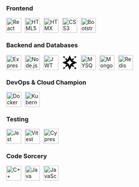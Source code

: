 ### Frontend
<div style="display: flex; flex-direction: row; align-items: center;">
  <img src="https://skillicons.dev/icons?i=react" alt="React" width="40" height="40" style="margin-right: 10px;" />
  <img src="https://skillicons.dev/icons?i=html" alt="HTML5" width="40" height="40" style="margin-right: 10px;" />
  <img src="https://skillicons.dev/icons?i=htmx" alt="HTMX" width="40" height="40" style="margin-right: 10px;" />
  <img src="https://skillicons.dev/icons?i=css" alt="CSS3" width="40" height="40" style="margin-right: 10px;" />
  <img src="https://skillicons.dev/icons?i=bootstrap" alt="Bootstrap" width="40" height="40" style="margin-right: 10px;" />
</div>

### Backend and Databases
<div style="display: flex; flex-direction: row; align-items: center;">
  <img src="https://skillicons.dev/icons?i=express" alt="Express.js" width="40" height="40" style="margin-right: 10px;" />
  <img src="https://skillicons.dev/icons?i=nodejs" alt="Node.js" width="40" height="40" style="margin-right: 10px;" />
   <img src="https://user-images.githubusercontent.com/5418178/177059352-fe91dcd5-e17b-4103-88ae-70d6d396cf85.png" alt="JWT" width="40" height="40" style="margin-right: 10px;" />
   <img src="data:image/png;base64,iVBORw0KGgoAAAANSUhEUgAAACAAAAAgCAAAAABWESUoAAAA7UlEQVR4AYWTIWzEMAxFH+ewaGh0bHAcjIyDKXS0pBwVlxzXoWNHyst1XOXSQGiRyT/JMqh1wI/F+Um+Yxtl9l0ZlGntVbC3VQo6dCkYubsAuCqYYFIwAi74AiJ2AByxAEYX2DtjxGaAORZ3D+MHpccqyXBMstt/zuIBf9IF5yK9gSXB6lcTuK2eBPoFvoFhAD5OiaGg4SwLEPtZoE8AzAD4kbLAwt8mbeH0bPKYOV18xWE+QtAngk3ORjB1ib3hMCymwJYBh7bXguqJbPKWTdZp1h9Vf3VdrLrcdcPULVc2bdn25eCUo1cNbzH+T7gmmJEwlkPuAAAAAElFTkSuQmCC" alt="Websocket" width="40" height="40" style="margin-right: 10px;" />
  <img src="https://skillicons.dev/icons?i=mysql" alt="MYSQL" width="40" height="40" style="margin-right: 10px;" />

  <img src="https://skillicons.dev/icons?i=mongodb" alt="MongoDB" width="40" height="40" style="margin-right: 10px;" />
  <img src="https://skillicons.dev/icons?i=redis" alt="Redis" width="40" height="40" style="margin-right: 10px;" />
   
</div>

### DevOps & Cloud Champion
<div style="display: flex; flex-direction: row; align-items: center;">
  <img src="https://skillicons.dev/icons?i=docker" alt="Docker" width="40" height="40" style="margin-right: 10px;" />
  <img src="https://skillicons.dev/icons?i=kubernetes" alt="Kubernetes" width="40" height="40" style="margin-right: 10px;" />
</div>

### Testing
<div style="display: flex; flex-direction: row; align-items: center;">
    <img src="https://skillicons.dev/icons?i=jest" alt="Jest" width="40" height="40" style="margin-right: 10px;" />
  <img src="https://skillicons.dev/icons?i=vitest" alt="Vitest" width="40" height="40" style="margin-right: 10px;" />
  <img src="https://skillicons.dev/icons?i=cypress" alt="Cypress" width="40" height="40" style="margin-right: 10px;" />

</div>

### Code Sorcery
<div style="display: flex; flex-direction: row; align-items: center;">
  <img src="https://skillicons.dev/icons?i=cpp" alt="C++" width="40" height="40" style="margin-right: 10px;" />
  <img src="https://skillicons.dev/icons?i=java" alt="Java" width="40" height="40" style="margin-right: 10px;" />
  <img src="https://skillicons.dev/icons?i=js" alt="JavaScript" width="40" height="40" style="margin-right: 10px;" />
 
  
</div>
